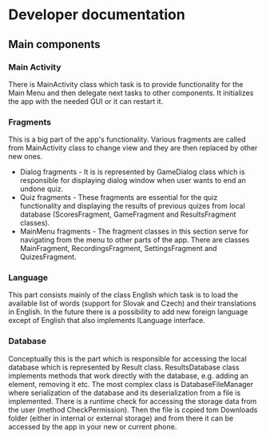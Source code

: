 # Developer documentation 

## Main components

### Main Activity

There is MainActivity class which task is to provide functionality for the Main Menu and then delegate next tasks to other components.
It initializes the app with the needed GUI or it can restart it.

### Fragments

This is a big part of the app's functionality. Various fragments are called from MainActivity class to change view and they are then replaced by other new ones.
* Dialog fragments - It is is represented by GameDialog class which is responsible for displaying dialog window when user wants to end an undone quiz.
* Quiz fragments - These fragments are essential for the quiz functionality and displaying the results of previous quizes from local database (ScoresFragment, GameFragment and ResultsFragment classes).
* MainMenu fragments - The fragment classes in this section serve for navigating from the menu to other parts of the app. There are classes MainFragment, RecordingsFragment, SettingsFragment and QuizesFragment.

### Language

This part consists mainly of the class English which task is to load the available list of words (support for Slovak and Czech) and their translations in English. In the future there is a possibility to add new foreign language except of English that also implements ILanguage interface.

### Database

Conceptually this is the part which is responsible for accessing the local database which is represented by Result class. ResultsDatabase class implements methods that work directly with the database, e.g. adding an element, removing it etc. 
The most complex class is DatabaseFileManager where serialization of the database and its deserialization from a file is implemented. There is a runtime check for accessing the storage data from the user (method CheckPermission). Then the file is copied tom Downloads folder (either in internal or external storage) and from there it can be accessed by the app in your new or current phone. 

